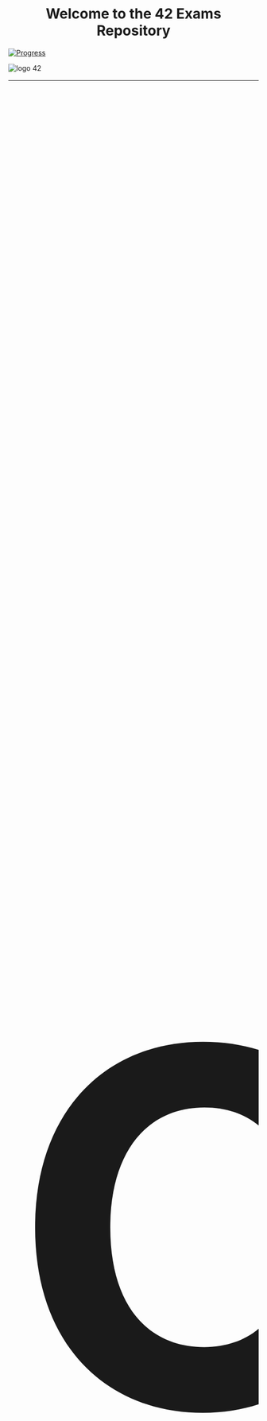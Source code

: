 <div align="center">
<h1>Welcome to the 42 Exams Repository</h1>
</div>

[![Progress](https://img.shields.io/badge/Progress-In%20Progress-yellow)](https://github.com/DevAwizard/Exams_42) 

![logo 42](https://github.com/DevAwizard/Exams_42/assets/153505451/87d33eb6-ece1-43cd-92c7-d64152cc4968)


<div align="center">
  <table>
    <tr>
      <th align="center"><span style="font-size:1000px">📚 Common Core Exams</span></th>
    </tr>
    <tr>
      <td>

| 💻 [Exam Guide](https://github.com/DevAwizard/Exams_42/blob/main/.github/Exam_Guide/README.md) | 📘 [Exam Rank 02](https://github.com/DevAwizard/Exams_42/blob/main/.github/Exam_rank_2/README.md) | 📒 [Exam Rank 03](https://github.com/DevAwizard/Exams_42/blob/main/.github/Exam_rank_3/README.md) | 📙 [Exam Rank 04](https://github.com/DevAwizard/Exams_42/blob/main/.github/Exam_rank_4/README.md) | 📗 [Exam Rank 05](https://github.com/DevAwizard/Exams_42/blob/main/.github/Exam_rank_5/README.md) | 📕 [Exam Rank 06](https://github.com/DevAwizard/Exams_42/blob/main/.github/Exam_rank_6/README.md) |
|--|--|--|--|--|--|

</td>
</tr>
</table>
</div>

<div align="center">

### 🚨 Important Announcement Regarding This Repository 🚨  

Due to recent enforcement of **42’s principles**, I have decided to **remove any material that could potentially violate 42’s policies** while keeping content that aligns with their guidelines.  

</div>

### 🔹 **What’s Changing?**  
✅ **Removed:** Any **forbidden content**, such as **full project solutions or evaluative work**.  
✅ **Kept:** The repository will continue to host **educational resources**, including explanations, references, and concept notes.  

### 🔹 **Why?**  
This decision is to **ensure compliance with 42’s principles** while still supporting **learning and knowledge-sharing** in an ethical way.  

💡 **Thank You for Your Support!**  

I truly appreciate everyone who has found this repository useful. **Your support means a lot!** 🙌  
If you’re interested, **don’t forget to check out my other repositories** for more learning resources.  

<div align="center">
✨ Stay curious and keep learning! 🚀  
</div>



> 📢 **Note:**  
> **Only Exam 2 & 3 are available.**
>

---
